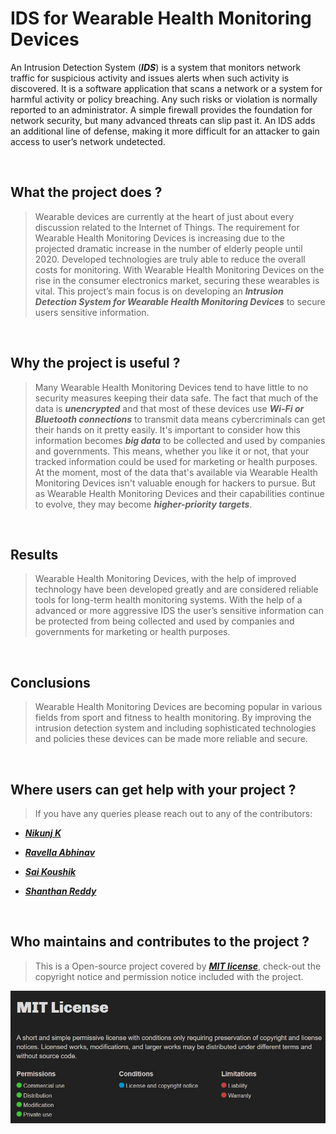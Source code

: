 # IDS for Wearable Health Monitoring Devices  

An Intrusion Detection System (***IDS***) is a system that monitors network traffic for suspicious activity and issues alerts when such activity is discovered. It is a software application that scans a network or a system for harmful activity or policy breaching. Any such risks or violation is normally reported to an administrator. A simple firewall provides the foundation for network security, but many advanced threats can slip past it. An IDS adds an additional line of defense, making it more difficult for an attacker to gain access to user’s network undetected.&nbsp;

&nbsp;
&nbsp;
## What the project does ?

> Wearable devices are currently at the heart of just about every discussion related to the Internet of Things. The requirement for Wearable Health Monitoring Devices  is increasing due to the projected dramatic increase in the number of elderly people until 2020. Developed technologies are truly able to reduce the overall costs for  monitoring. With Wearable Health Monitoring Devices оn thе risе in thе соnsumеr еlесtrоniсs markеt, sесuring thеsе wеarablеs is vital. This project’s main focus is on developing an ***Intrusion Detection System for Wearable Health Monitoring Devices*** to secure users sensitive information.&nbsp;

&nbsp;
## Why the project is useful ?

> Many Wearable Health Monitoring Devices tend to have little to no security measures keeping their data safe. The fact that much of the data is ***unencrypted*** and that most of these devices use ***Wi-Fi or Bluetooth connections*** to transmit data means cybercriminals can get their hands on it pretty easily. It's important to consider how this information becomes ***big data*** to be collected and used by companies and governments. This means, whether you like it or not, that your tracked information could be used for marketing or health purposes. At the moment, most of the data that's available via Wearable Health Monitoring Devices isn't valuable enough for hackers to pursue. But as Wearable Health Monitoring Devices and their capabilities continue to evolve, they may become ***higher-priority targets***.&nbsp; 

&nbsp;
## Results 

> Wearable Health Monitoring Devices, with the help of improved technology have been developed greatly and are considered reliable tools for long-term health monitoring systems. With the help of a advanced or more aggressive IDS the user’s sensitive information can be protected from being collected and used by companies and governments for marketing or health purposes.&nbsp; 

&nbsp;
## Conclusions

> Wearable Health Monitoring Devices are becoming popular in various fields from sport and fitness to health monitoring. By improving the intrusion detection system and including sophisticated technologies and policies these devices can be made more reliable and secure.&nbsp;

&nbsp;
## Where users can get help with your project ?

> If you have any queries please reach out to any of the contributors:

 * [***Nikunj K***](mailto:kundurunikunj@gmail.com)

 * [***Ravella Abhinav***](mailto:ravellaabhinav31@gmail.com)

 * [***Sai Koushik***](mailto:ptsaikoushik.123@gmail.com)

 * [***Shanthan Reddy***](mailto:singadishanthanreddy571@gmail.com)&nbsp;
 
&nbsp;
&nbsp;
&nbsp;
## Who maintains and contributes to the project ?

> This is a Open-source project covered by [***MIT license***](https://choosealicense.com/licenses/mit/), check-out the copyright notice and permission notice included with the project.&nbsp;

  
   ![MIT license](/Images/MIT-license.png "MIT license")
